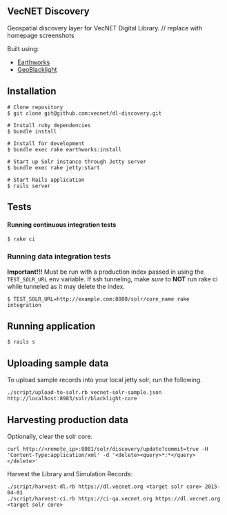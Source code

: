 
## VecNET Discovery

Geospatial discovery layer for VecNET Digital Library.
// replace with homepage screenshots

Built using:

* [Earthworks](https://github.com/sul-dlss/earthworks)
* [GeoBlacklight](https://github.com/geoblacklight)


## Installation


```
# Clone repository
$ git clone git@github.com:vecnet/dl-discovery.git

# Install ruby dependencies
$ bundle install

# Install for development
$ bundle exec rake earthworks:install

# Start up Solr instance through Jetty server
$ bundle exec rake jetty:start

# Start Rails application
$ rails server
```

## Tests

#### Running continuous integration tests
```
$ rake ci
```

### Running data integration tests
**Important!!!**
Must be run with a production index passed in using the `TEST_SOLR_URL` env variable. If ssh tunneling, make *sure* to **NOT** run rake ci while tunneled as it may delete the index.

```
$ TEST_SOLR_URL=http://example.com:8080/solr/core_name rake integration
```
## Running application
```
$ rails s
```

## Uploading sample data

To upload sample records into your local jetty solr, run the following.

    ./script/upload-to-solr.rb vecnet-solr-sample.json http://localhost:8983/solr/blacklight-core

## Harvesting production data

Optionally, clear the solr core.

    curl http://<remote_ip>:8081/solr/discovery/update?commit=true -H 'Content-Type:application/xml' -d '<delete><query>*:*</query></delete>'

Harvest the Library and Simulation Records:

    ./script/harvest-dl.rb https://dl.vecnet.org <target solr core> 2015-04-01
    ./script/harvest-ci.rb https://ci-qa.vecnet.org https://dl.vecnet.org <target solr core>
